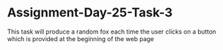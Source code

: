 # Assignment-Day-25-Task-3

This task will produce a random fox each time the user clicks on a button which is provided at the beginning of the web page
